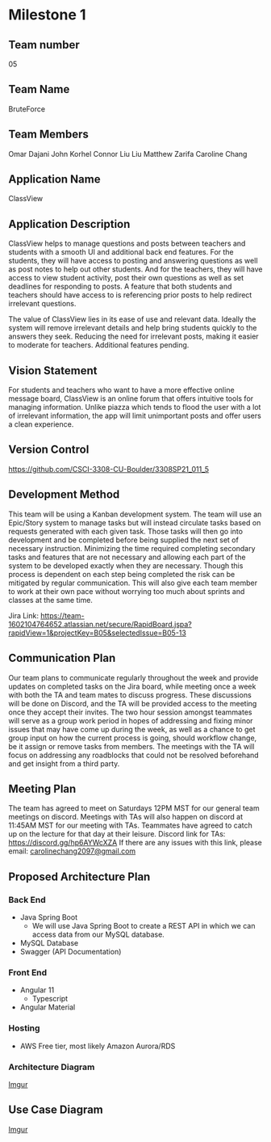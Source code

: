 # Milestone 1

## Team number
05

## Team Name
BruteForce

## Team Members
Omar Dajani
John Korhel
Connor Liu Liu
Matthew Zarifa
Caroline Chang

## Application Name
ClassView

## Application Description
ClassView helps to manage questions and posts between teachers and students with a smooth UI and additional back end features. For the students, they will have access to posting and answering questions as well as post notes to help out other students. And for the teachers, they will have access to view student activity, post their own questions as well as set deadlines for responding to posts. A feature that both students and teachers should have access to is referencing prior posts to help redirect irrelevant questions.

The value of ClassView lies in its ease of use and relevant data. Ideally the system will remove irrelevant details and help bring students quickly to the answers they seek. Reducing the need for irrelevant posts, making it easier to moderate for teachers. Additional features pending.

## Vision Statement
For students and teachers who want to have a more effective online message board, ClassView is an online forum that offers intuitive tools for managing information. Unlike piazza which tends to flood the user with a lot of irrelevant information, the app will limit unimportant posts and offer users a clean experience.

## Version Control
https://github.com/CSCI-3308-CU-Boulder/3308SP21_011_5 

## Development Method
This team will be using a Kanban development system. The team will use an Epic/Story system to manage tasks but will instead circulate tasks based on requests generated with each given task. Those tasks will then go into development and be completed before being supplied the next set of necessary instruction. Minimizing the time required completing secondary tasks and features that are not necessary and allowing each part of the system to be developed exactly when they are necessary. Though this process is dependent on each step being completed the risk can be mitigated by regular communication. This will also give each team member to work at their own pace without worrying too much about sprints and classes at the same time.

Jira Link: https://team-1602104764652.atlassian.net/secure/RapidBoard.jspa?rapidView=1&projectKey=B05&selectedIssue=B05-13 

## Communication Plan
Our team plans to communicate regularly throughout the week and provide updates on completed tasks on the Jira board, while meeting once a week with both the TA and team mates to discuss progress. These discussions will be done on Discord, and the TA will be provided access to the meeting once they accept their invites. The two hour session amongst teammates will serve as a group work period in hopes of addressing and fixing minor issues that may have come up during the week, as well as a chance to get group input on how the current process is going, should workflow change, be it assign or remove tasks from members. The meetings with the TA will focus on addressing any roadblocks that could not be resolved beforehand and get insight from a third party.

## Meeting Plan
The team has agreed to meet on Saturdays 12PM MST for our general team meetings on discord.
Meetings with TAs will also happen on discord at 11:45AM MST for our meeting with TAs. Teammates have agreed to catch up on the lecture for that day at their leisure.
Discord link for TAs:
https://discord.gg/hp6AYWcXZA
If there are any issues with this link, please email:
carolinechang2097@gmail.com

## Proposed Architecture Plan

### Back End

* Java Spring Boot
  * We will use Java Spring Boot to create a REST API in which we can access data from our MySQL database.
* MySQL Database
* Swagger (API Documentation)

### Front End
* Angular 11
  * Typescript
* Angular Material

### Hosting
* AWS Free tier, most likely Amazon Aurora/RDS

### Architecture Diagram
[Imgur](https://imgur.com/tT9lijC.jpg)


## Use Case Diagram
[Imgur](https://imgur.com/eK3YKVI.jpg)
